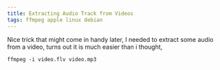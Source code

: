```yaml
---
title: Extracting Audio Track from Videos
tags: ffmpeg apple linux debian
---
```


Nice trick that might come in handy later, I needed to extract some
audio from a video, turns out it is much easier than i thought,

    ffmpeg -i video.flv video.mp3

